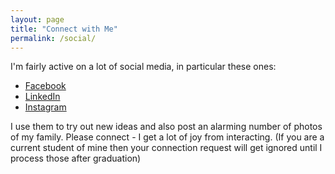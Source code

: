 ```yaml
---
layout: page
title: "Connect with Me"
permalink: /social/
---
```


I'm fairly active on a lot of social media, in particular these ones: 

<ul>
    <li><a href="https://www.facebook.com/joe.reddington" target="_blank">Facebook</a></li>
    <li><a href="https://www.linkedin.com/in/josephreddington/" target="_blank">LinkedIn</a></li>
    <li><a href="https://www.instagram.com/joereddington" target="_blank">Instagram</a></li>
</ul>

I use them to try out new ideas and also post an alarming number of photos of my family.  Please connect - I get a lot of joy from interacting.   (If you are a current student of mine then your connection request will get ignored until I process those after graduation) 

